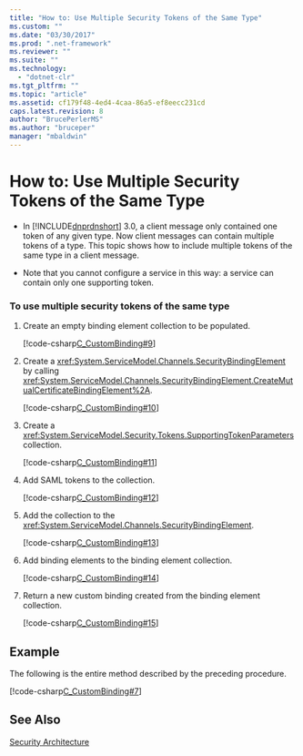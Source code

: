 ```yaml
---
title: "How to: Use Multiple Security Tokens of the Same Type"
ms.custom: ""
ms.date: "03/30/2017"
ms.prod: ".net-framework"
ms.reviewer: ""
ms.suite: ""
ms.technology: 
  - "dotnet-clr"
ms.tgt_pltfrm: ""
ms.topic: "article"
ms.assetid: cf179f48-4ed4-4caa-86a5-ef8eecc231cd
caps.latest.revision: 8
author: "BrucePerlerMS"
ms.author: "bruceper"
manager: "mbaldwin"
---
```

# How to: Use Multiple Security Tokens of the Same Type
-   In [!INCLUDE[dnprdnshort](../../../../includes/dnprdnshort-md.md)] 3.0, a client message only contained one token of any given type. Now client messages can contain multiple tokens of a type. This topic shows how to include multiple tokens of the same type in a client message.  
  
-   Note that you cannot configure a service in this way: a service can contain only one supporting token.  
  
### To use multiple security tokens of the same type  
  
1.  Create an empty binding element collection to be populated.  
  
     [!code-csharp[C_CustomBinding#9](../../../../samples/snippets/csharp/VS_Snippets_CFX/c_custombinding/cs/c_custombinding.cs#9)]  
  
2.  Create a <xref:System.ServiceModel.Channels.SecurityBindingElement> by calling <xref:System.ServiceModel.Channels.SecurityBindingElement.CreateMutualCertificateBindingElement%2A>.  
  
     [!code-csharp[C_CustomBinding#10](../../../../samples/snippets/csharp/VS_Snippets_CFX/c_custombinding/cs/c_custombinding.cs#10)]  
  
3.  Create a <xref:System.ServiceModel.Security.Tokens.SupportingTokenParameters> collection.  
  
     [!code-csharp[C_CustomBinding#11](../../../../samples/snippets/csharp/VS_Snippets_CFX/c_custombinding/cs/c_custombinding.cs#11)]  
  
4.  Add SAML tokens to the collection.  
  
     [!code-csharp[C_CustomBinding#12](../../../../samples/snippets/csharp/VS_Snippets_CFX/c_custombinding/cs/c_custombinding.cs#12)]  
  
5.  Add the collection to the <xref:System.ServiceModel.Channels.SecurityBindingElement>.  
  
     [!code-csharp[C_CustomBinding#13](../../../../samples/snippets/csharp/VS_Snippets_CFX/c_custombinding/cs/c_custombinding.cs#13)]  
  
6.  Add binding elements to the binding element collection.  
  
     [!code-csharp[C_CustomBinding#14](../../../../samples/snippets/csharp/VS_Snippets_CFX/c_custombinding/cs/c_custombinding.cs#14)]  
  
7.  Return a new custom binding created from the binding element collection.  
  
     [!code-csharp[C_CustomBinding#15](../../../../samples/snippets/csharp/VS_Snippets_CFX/c_custombinding/cs/c_custombinding.cs#15)]  
  
## Example  
 The following is the entire method described by the preceding procedure.  
  
 [!code-csharp[C_CustomBinding#7](../../../../samples/snippets/csharp/VS_Snippets_CFX/c_custombinding/cs/c_custombinding.cs#7)]  
  
## See Also  
 [Security Architecture](http://msdn.microsoft.com/en-us/16593476-d36a-408d-808c-ae6fd483e28f)
